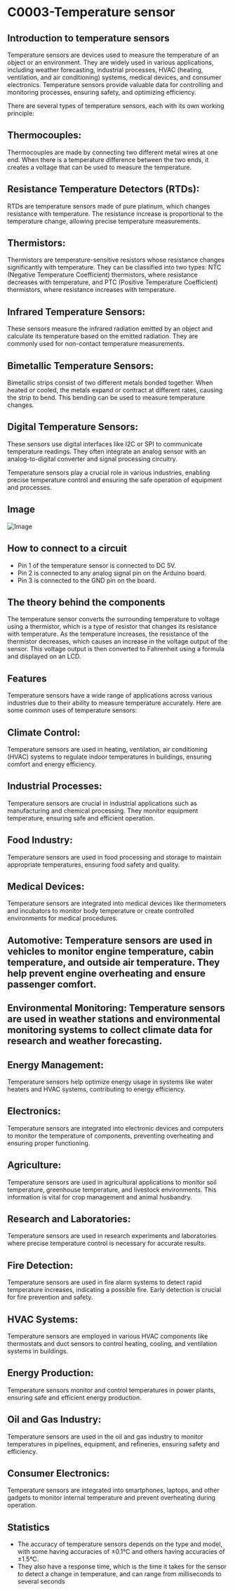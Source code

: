 # C0003-Temperature sensor

## Introduction to temperature sensors
Temperature sensors are devices used to measure the temperature of an object or an environment. They are widely used in various applications, including weather forecasting, industrial processes, HVAC (heating, ventilation, and air conditioning) systems, medical devices, and consumer electronics. Temperature sensors provide valuable data for controlling and monitoring processes, ensuring safety, and optimizing efficiency.

There are several types of temperature sensors, each with its own working principle:
## Thermocouples:
Thermocouples are made by connecting two different metal wires at one end. When there is a temperature difference between the two ends, it creates a voltage that can be used to measure the temperature.

## Resistance Temperature Detectors (RTDs):
RTDs are temperature sensors made of pure platinum, which changes resistance with temperature. The resistance increase is proportional to the temperature change, allowing precise temperature measurements.

## Thermistors:
Thermistors are temperature-sensitive resistors whose resistance changes significantly with temperature. They can be classified into two types: NTC (Negative Temperature Coefficient) thermistors, where resistance decreases with temperature, and PTC (Positive Temperature Coefficient) thermistors, where resistance increases with temperature.

## Infrared Temperature Sensors:
These sensors measure the infrared radiation emitted by an object and calculate its temperature based on the emitted radiation. They are commonly used for non-contact temperature measurements.

## Bimetallic Temperature Sensors:
Bimetallic strips consist of two different metals bonded together. When heated or cooled, the metals expand or contract at different rates, causing the strip to bend. This bending can be used to measure temperature changes.

## Digital Temperature Sensors:
These sensors use digital interfaces like I2C or SPI to communicate temperature readings. They often integrate an analog sensor with an analog-to-digital converter and signal processing circuitry.

Temperature sensors play a crucial role in various industries, enabling precise temperature control and ensuring the safe operation of equipment and processes.



## Image

![Image](IMG/IMG.png)

## How to connect to a circuit

- Pin 1 of the temperature sensor is connected to DC 5V.
- Pin 2 is connected to any analog signal pin on the Arduino board.
- Pin 3 is connected to the GND pin on the board.

## The theory behind the components

The temperature sensor converts the surrounding temperature to voltage using a thermistor, which is a type of resistor that changes its resistance with temperature. As the temperature increases, the resistance of the thermistor decreases, which causes an increase in the voltage output of the sensor. This voltage output is then converted to Fahrenheit using a formula and displayed on an LCD.

## Features

Temperature sensors have a wide range of applications across various industries due to their ability to measure temperature accurately. Here are some common uses of temperature sensors:

## Climate Control:
Temperature sensors are used in heating, ventilation, air conditioning (HVAC) systems to regulate indoor temperatures in buildings, ensuring comfort and energy efficiency.

## Industrial Processes:
Temperature sensors are crucial in industrial applications such as manufacturing and chemical processing. They monitor equipment temperature, ensuring safe and efficient operation.

## Food Industry:
Temperature sensors are used in food processing and storage to maintain appropriate temperatures, ensuring food safety and quality.

## Medical Devices:
Temperature sensors are integrated into medical devices like thermometers and incubators to monitor body temperature or create controlled environments for medical procedures.

## Automotive: Temperature sensors are used in vehicles to monitor engine temperature, cabin temperature, and outside air temperature. They help prevent engine overheating and ensure passenger comfort.

## Environmental Monitoring: Temperature sensors are used in weather stations and environmental monitoring systems to collect climate data for research and weather forecasting.

## Energy Management:
Temperature sensors help optimize energy usage in systems like water heaters and HVAC systems, contributing to energy efficiency.

## Electronics:
Temperature sensors are integrated into electronic devices and computers to monitor the temperature of components, preventing overheating and ensuring proper functioning.

## Agriculture:
Temperature sensors are used in agricultural applications to monitor soil temperature, greenhouse temperature, and livestock environments. This information is vital for crop management and animal husbandry.

## Research and Laboratories:
Temperature sensors are used in research experiments and laboratories where precise temperature control is necessary for accurate results.

## Fire Detection:
Temperature sensors are used in fire alarm systems to detect rapid temperature increases, indicating a possible fire. Early detection is crucial for fire prevention and safety.

## HVAC Systems:
Temperature sensors are employed in various HVAC components like thermostats and duct sensors to control heating, cooling, and ventilation systems in buildings.

## Energy Production:
Temperature sensors monitor and control temperatures in power plants, ensuring safe and efficient energy production.

## Oil and Gas Industry: 
Temperature sensors are used in the oil and gas industry to monitor temperatures in pipelines, equipment, and refineries, ensuring safety and efficiency.

## Consumer Electronics:
Temperature sensors are integrated into smartphones, laptops, and other gadgets to monitor internal temperature and prevent overheating during operation.

## Statistics

- The accuracy of temperature sensors depends on the type and model, with some having accuracies of ±0.1°C and others having accuracies of ±1.5°C.
- They also have a response time, which is the time it takes for the sensor to detect a change in temperature, and can range from milliseconds to several seconds
